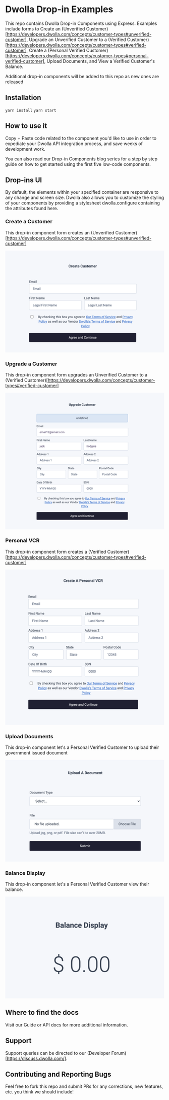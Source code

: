 # Dwolla Drop-in Examples
This repo contains Dwolla Drop-in Components using Express. Examples include forms to Create an (Unverified Customer)[https://developers.dwolla.com/concepts/customer-types#unverified-customer], Upgrade an Unverified Customer to a (Verified Customer)[https://developers.dwolla.com/concepts/customer-types#verified-customer], Create a (Personal Verified Customer)[https://developers.dwolla.com/concepts/customer-types#personal-verified-customer], Upload Documents, and View a Verified Customer's Balance. 

Additional drop-in components will be added to this repo as new ones are released

## Installation 

`yarn install`
`yarn start`

## How to use it

Copy + Paste code related to the component you'd like to use in order to expediate your Dwolla API integration process, and save weeks of development work.

You can also read our Drop-in Components blog series for a step by step guide on how to get started using the first five low-code components.

## Drop-ins UI

By default, the elements within your specified container are responsive to any change and screen size. Dwolla also allows you to customize the styling of your components by providing a stylesheet dwolla.configure containing the attributes found here.

### Create a Customer

This drop-in component form creates an (Unverified Customer)[https://developers.dwolla.com/concepts/customer-types#unverified-customer]

![create_a_customer](/images/create_a_customer.png)

### Upgrade a Customer

This drop-in component form upgrades an Unverified Customer to a (Verified Customer)[https://developers.dwolla.com/concepts/customer-types#verified-customer]

![upgrade_a_customer](/images/upgrade_customer.png)

### Personal VCR

This drop-in component form creates a (Verified Customer)[https://developers.dwolla.com/concepts/customer-types#verified-customer]

![personal_vcr](/images/create_pvc.png)

### Upload Documents

This drop-in component let's a Personal Verified Customer to upload their government issued document

![upload_document](/images/upload_document.png)


### Balance Display

This drop-in component let's a Personal Verified Customer view their balance.

![balance_display](/images/balance_display.png)


## Where to find the docs

Visit our Guide or API docs for more additional information. 

## Support

Support queries can be directed to our (Developer Forum)[https://discuss.dwolla.com/].

## Contributing and Reporting Bugs

Feel free to fork this repo and submit PRs for any corrections, new features, etc. you think we should include!
